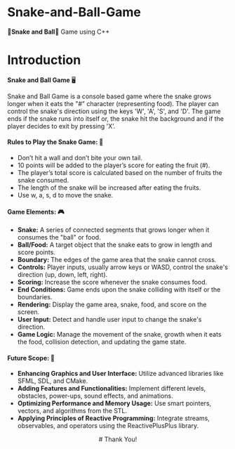 # Snake-and-Ball-Game
🐍**Snake and Ball**🏐 Game using C++

# Introduction

**Snake and Ball Game** 🖥️

Snake and Ball Game is a console based game where the snake grows longer when it eats the "#" character (representing food). The player can control the snake's direction using the keys 'W', 'A', 'S', and 'D'. The game ends if the snake runs into itself or, the snake hit the background and if the player decides to exit by pressing 'X’.

#### Rules to Play the Snake Game: 🎯

- Don’t hit a wall and don’t bite your own tail. 
- 10 points will be added to the player’s score for eating the fruit (#). 
- The player’s total score is calculated based on the number of fruits the snake consumed. 
- The length of the snake will be increased after eating the fruits. 
- Use w, a, s, d to move the snake.

#### Game Elements: 🎮

- **Snake:** A series of connected segments that grows longer when it consumes the "ball" or food. 
- **Ball/Food:** A target object that the snake eats to grow in length and score points. 
- **Boundary:** The edges of the game area that the snake cannot cross.
- **Controls:** Player inputs, usually arrow keys or WASD, control the snake's direction (up, down, left, right). 
- **Scoring:** Increase the score whenever the snake consumes food. 
- **End Conditions:** Game ends upon the snake colliding with itself or the boundaries.  
- **Rendering:** Display the game area, snake, food, and score on the screen. 
- **User Input:** Detect and handle user input to change the snake's direction. 
- **Game Logic:** Manage the movement of the snake, growth when it eats the food, collision detection, and updating the game state.

#### Future Scope: 📝

- **Enhancing Graphics and User Interface:**  Utilize advanced libraries like SFML, SDL, and CMake.
- **Adding Features and Functionalities:**  Implement different levels, obstacles, power-ups, sound effects, and animations.
- **Optimizing Performance and Memory Usage:**  Use smart pointers, vectors, and algorithms from the STL.
- **Applying Principles of Reactive Programming:**  Integrate streams, observables, and operators using the ReactivePlusPlus library.

<p align="center">
  # Thank You!
</p>




